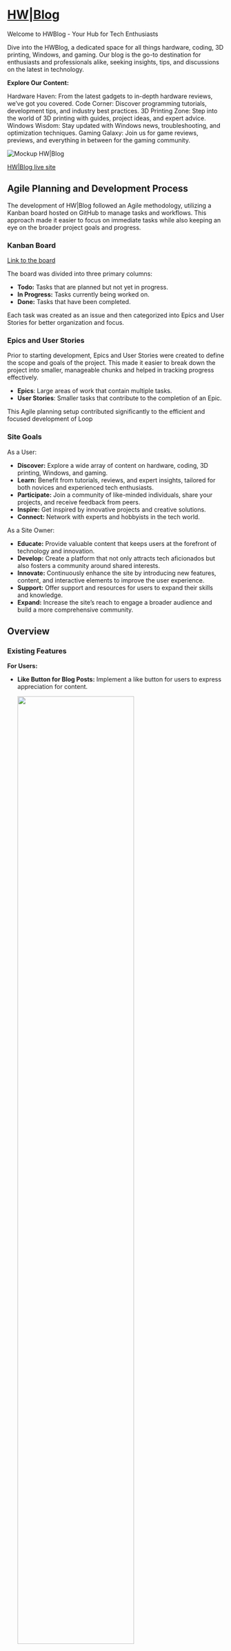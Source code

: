 # [HW|Blog](https://ci-pp4-hwblog-402679d73bbc.herokuapp.com/)

Welcome to HWBlog - Your Hub for Tech Enthusiasts

Dive into the HWBlog, a dedicated space for all things hardware, coding, 3D printing, Windows, and gaming. Our blog is the go-to destination for enthusiasts and professionals alike, seeking insights, tips, and discussions on the latest in technology.

**Explore Our Content:**

Hardware Haven: From the latest gadgets to in-depth hardware reviews, we’ve got you covered.
Code Corner: Discover programming tutorials, development tips, and industry best practices.
3D Printing Zone: Step into the world of 3D printing with guides, project ideas, and expert advice.
Windows Wisdom: Stay updated with Windows news, troubleshooting, and optimization techniques.
Gaming Galaxy: Join us for game reviews, previews, and everything in between for the gaming community.

![Mockup HW|Blog](docs/readme_images/Mockup_HWBlog.png)

[HW|Blog live site](https://ci-pp4-hwblog-402679d73bbc.herokuapp.com/)

## Agile Planning and Development Process
The development of HW|Blog followed an Agile methodology, utilizing a Kanban board hosted on GitHub to manage tasks and workflows. This approach made it easier to focus on immediate tasks while also keeping an eye on the broader project goals and progress.

### Kanban Board

[Link to the board](https://github.com/users/GKopanidis/projects/5)

The board was divided into three primary columns:

- **Todo:** Tasks that are planned but not yet in progress.
- **In Progress:** Tasks currently being worked on.
- **Done:** Tasks that have been completed.

Each task was created as an issue and then categorized into Epics and User Stories for better organization and focus.

### Epics and User Stories

Prior to starting development, Epics and User Stories were created to define the scope and goals of the project. This made it easier to break down the project into smaller, manageable chunks and helped in tracking progress effectively.

- **Epics**: Large areas of work that contain multiple tasks.
- **User Stories**: Smaller tasks that contribute to the completion of an Epic.

This Agile planning setup contributed significantly to the efficient and focused development of Loop

### Site Goals

As a User:

- **Discover:** Explore a wide array of content on hardware, coding, 3D printing, Windows, and gaming.
- **Learn:** Benefit from tutorials, reviews, and expert insights, tailored for both novices and experienced tech enthusiasts.
- **Participate:** Join a community of like-minded individuals, share your projects, and receive feedback from peers.
- **Inspire:** Get inspired by innovative projects and creative solutions.
- **Connect:** Network with experts and hobbyists in the tech world.

As a Site Owner:

- **Educate:** Provide valuable content that keeps users at the forefront of technology and innovation.
- **Develop:** Create a platform that not only attracts tech aficionados but also fosters a community around shared interests.
- **Innovate:** Continuously enhance the site by introducing new features, content, and interactive elements to improve the user experience.
- **Support:** Offer support and resources for users to expand their skills and knowledge.
- **Expand:** Increase the site’s reach to engage a broader audience and build a more comprehensive community.

## Overview

### Existing Features

**For Users:**

- **Like Button for Blog Posts:** Implement a like button for users to express appreciation for content.

    <img src="docs/readme_images/like_button.png" width="75%" height="75%">

- **Comment on a Post:** Allow users to comment on posts to engage with content and community.

    <img src="docs/readme_images/comment_post.png" width="75%" height="75%">

- **Account Registration:** Enable users to register for an account to access personalized features.

    <img src="docs/readme_images/register.png" width="75%" height="75%">

- **View Comments:** Users can view comments on posts to read community discussions.

    <img src="docs/readme_images/view_comments.png" width="75%" height="75%">

- **Open a Post:** Provide users the ability to open and read a post in full detail.

- **Explore Paginated Post List:** Allow users to explore posts in a paginated format for better navigation.

    <img src="docs/readme_images/pagination.png" width="75%" height="75%">

- **Add Post to Favorites:** Users can add posts to a favorites list for easy access later.

    <img src="docs/readme_images/favorite_button.png" width="75%" height="75%">

- **Profile Customization:** Once logged in, users can view and customize their profile, including uploading a picture, changing their username, email, and adding an "About Me" text.

    <img src="docs/readme_images/show_profile.png" width="75%" height="75%">

    <img src="docs/readme_images/edit_profile.png" width="75%" height="75%">

- **Category Viewing and Filtering:** Users can view categories and filter posts by category or view all posts collectively.

    <img src="docs/readme_images/categories.png" width="75%" height="75%">

- **Submit Request for Collaborations:** Enable a feature for submitting collaboration requests.

    <img src="docs/readme_images/submit_request_collab.png" width="75%" height="75%">

- **Make the About Page Accessible to Users:** Ensure users can easily access and read the About page.

    <img src="docs/readme_images/about_page.png" width="75%" height="75%">

- **404 Page Visibility:** Users should encounter a user-friendly 404 page when navigating to a nonexistent link, guiding them back to the active parts of the site.

    <img src="docs/readme_images/404.png" width="75%" height="75%">

**For Site Owners:**

- **Store Collaboration Requests:** Safely store submitted collaboration requests for later review.

    <img src="docs/readme_images/admin_collab_req.png" width="75%" height="75%">

- **Mark Collaborations as Read:** Ability to mark collaborations requests as read to manage incoming queries.

    <img src="docs/readme_images/collab_mark_read.png" width="75%" height="75%">

- **Create an About Page:** Develop an About page to share the mission, vision, and team behind the site.

    <img src="docs/readme_images/create_about_page.png" width="75%" height="75%">

- **Review and Approve Comments:** Implement a system for reviewing and approving user comments to maintain a positive community environment. You can also approve comments as an superuser or staff member inside the post.

  Admin panel:

    <img src="docs/readme_images/rev_and_appr_comment_1.png" width="75%" height="75%">
    <img src="docs/readme_images/rev_and_appr_comment_2.png" width="75%" height="75%">

  Frontend:

    <img src="docs/readme_images/rev_and_appr_comment_3.png" width="75%" height="75%">

- **Create Drafts:** Allow the creation of content drafts for future publication.

    <img src="docs/readme_images/post_draft.png" width="75%" height="75%">

- **Manage Posts:** Provide tools to manage (edit, update, delete) existing blog posts.

    <img src="docs/readme_images/manage_posts_1.png" width="75%" height="75%">


- **Modify or Delete a Post:** Enable the ability to modify or delete posts as needed.

    <img src="docs/readme_images/manage_posts_2.png" width="75%" height="75%">

- **Create Categories:** Develop a system for creating and managing post categories to organize content efficiently.

    <img src="docs/readme_images/create_cat.png" width="75%" height="75%">

### Features Planned

- **User-Generated Content:** Enable users to create and submit their own content, which will be published upon approval by administrators.

- **Social Media Login:** Implement functionality for users to authenticate and login using their social media accounts, enhancing convenience and accessibility.

- **Newsletter Integration:** Integrate a newsletter feature to allow users to subscribe and receive regular updates, fostering engagement and communication.

## Design

### Wireframes

### ERD
- Entity relationship diagram was created using [DBVisualizer](https://www.dbvis.com/) and shows the schemas for each of the models and how they are related.

    <img src="docs/readme_images/ERD.png" width="75%" height="75%">

## Technolgies

- HTML
  - The structure of the Website was developed using HTML as the main language.
- CSS
  - The Website was styled using custom CSS in an external file.
- JavaScript
  - JavaScript was used to make the custom slider on the menu page change and the bootstrap date picker.
- Python
  - Python was the main programming language used for the application using the Django Framework.
- Visual Studio Code
  - The website was developed using Visual Studio Code IDE
- GitHub
  - Source code is hosted on GitHub
- Git
  - Used to commit and push code during the development of the Website
- Font Awesome
  - This was used for various icons throughout the site
- Favicon.io
  - favicon files were created at https://favicon.io/favicon-converter/
- balsamiq
  - wireframes were created using balsamiq from https://balsamiq.com/wireframes/desktop/#


**Python Modules Used**

- Django Class based views (ListView, UpdateView, DeleteView, CreateView) - Used for the classes to create, read, update and delete
- messages - Used to pass messages to the toasts to display feedback to the user upon actions

**External Python Modules**

- **asgiref==3.7.2:** ASGI (Asynchronous Server Gateway Interface) utilities for Python asynchronous web apps and servers.
- **cloudinary==1.36.0:** A client library for integrating Cloudinary services, enabling easy image and video management in the cloud.
- **crispy-bootstrap5==0.7:** Integrates Django forms with Bootstrap 5, providing a way to render form fields in a Bootstrap style easily.
- **dj-database-url==0.5.0:** Utility to help configure Django database settings using a URL, supporting different database engines.
- **dj3-cloudinary-storage==0.0.6:** Django 3 storage backend for Cloudinary, allowing easy file uploads to Cloudinary's cloud service.
- **Django==4.2.9:** A high-level Python Web framework that encourages rapid development and clean, pragmatic design.
- **django-allauth==0.57.0:** Authentication app for Django, providing a set of features such as social account authentication.
- **django-crispy-forms==2.1:** Django app that lets you easily build, customize, and reuse forms using your favorite CSS framework.
- **django-summernote==0.8.20.0:** Django app that integrates the Summernote WYSIWYG editor, allowing for rich text editing in forms.
- **gunicorn==20.1.0:** A Python WSGI HTTP Server for UNIX, designed to serve Python web applications from a web server.
- **oauthlib==3.2.2:** A generic, spec-compliant library to implement OAuth1 and OAuth2 providers and clients in Python.
- **psycopg2==2.9.9:** PostgreSQL database adapter for Python, providing access to PostgreSQL from Python code.
- **PyJWT==2.8.0:** A Python library to encode and decode JSON Web Tokens (JWT), used in authentication protocols.
- **python3-openid==3.2.0:** A Python 3 library for OpenID support, facilitating the implementation of OpenID authentication.
- **requests-oauthlib==1.3.1:** Provides OAuthlib authentication support for Requests, simplifying OAuth1 and OAuth2 client integration.
- **sqlparse==0.4.4:** A non-validating SQL parser for Python, useful for formatting SQL queries or extracting information from them.
- **urllib3==1.26.18:** A powerful HTTP client for Python, with features for thread safety, connection pooling, client-side SSL/TLS, and more.
- **whitenoise==5.3.0:** Simplifies static file serving for Python web apps, with integration for Django, Flask, and other WSGI apps.


## Deployment

### Version Control

The site was created using the Visual Studio Code editor and pushed to github to the remote repository ‘ci-pp4-hwblog’.

The following git commands were used throughout development to push code to the remote repo:

```git add <file>``` - This command was used to add the file(s) to the staging area before they are committed.

```git commit -m “commit message”``` - This command was used to commit changes to the local repository queue ready for the final step.

```git push``` - This command was used to push all committed code to the remote repository on github.

### Heroku Deployment

The site was deployed to Heroku. The steps to deploy are as follows:

- Navigate to heroku and create an account
- Click the new button in the top right corner
- Select create new app
- Enter app name
- Select region and click create app
- Click the resources tab and search for Heroku Postgres
- Select hobby dev and continue
- Go to the settings tab and then click reveal config vars
- Add the following config vars:
  - SECRET_KEY: (Your secret key)
  - DATABASE_URL: (This should already exist with add on of postgres)
  - CLOUNDINARY_URL: (cloudinary api url)
- Click the deploy tab
- Scroll down to Connect to GitHub and sign in / authorize when prompted
- In the search box, find the repository you want to deploy and click connect
- Scroll down to Manual deploy and choose the main branch
- Click deploy

The app should now be deployed.

The live link can be found here: [Live Site](https://ci-pp4-hwblog-402679d73bbc.herokuapp.com/)


### Creating a Database

- Log into ElephantSQL.com and access your dashboard.
- Click "Create New Instance".
- Set up a plan, name it, and select the closest data center.
- Click "Review" and "Create instance".
- Return to the ElephantSQL dashboard and copy the database URL.


### The env.py File
- Create an env.py file and ensure it's in .gitignore.
- Add DATABASE_URL and SECRET_KEY to env.py.
- If using Cloudinary, add CLOUDINARY_URL to env.py.

### Run Locally

Navigate to the GitHub Repository you want to clone to use locally:

- Click on the code drop down button
- Click on HTTPS
- Copy the repository link to the clipboard
- Open your IDE of choice (git must be installed for the next steps)
- Type git clone copied-git-url into the IDE terminal

The project will now have been cloned on your local machine for use.

### Fork Project

Most commonly, forks are used to either propose changes to someone else's project or to use someone else's project as a starting point for your own idea.

- Navigate to the GitHub Repository you want to fork.

- On the top right of the page under the header, click the fork button.

- This will create a duplicate of the full project in your GitHub Repository.

## Credits

[Django Blog](https://github.com/GKopanidis/ci-pp4-wt-django-blog "Django Blog")
  - A valuable resource utilized in the educational journey, serving as a reference point for project deployment.

[Mastering Mixins in Django](https://medium.com/@bobbykboseoffice/mastering-mixins-in-django-acda05b34dd6#:~:text=In%20Django%2C%20mixins%20are%20used,other%20classes%20by%20using%20inheritance. "Mastering Mixins in Django")
  - Explains the effective utilization of mixins in Django, enhancing code modularity and reusability through inheritance.

[Stack Overflow](https://stackoverflow.com/)
  - A vital knowledge repository pivotal in the development and troubleshooting phases of the project.

[Django Project Docs DB Model](https://docs.djangoproject.com/en/4.2/topics/db/models/) \
  - Provides comprehensive guidance on constructing database models in Django, facilitating efficient data management.

[Django AllAuth Docs](https://django-allauth.readthedocs.io/en/latest/) \
  - Offers detailed insights into the functionality of Django AllAuth, a versatile authentication solution for Django projects.

[Bootstrap Documentation](https://getbootstrap.com/docs/5.3/getting-started/introduction/) \
  - An indispensable resource for simplifying front-end development with Bootstrap's extensive documentation and component library.

[Gareth McGirr](https://github.com/Gareth-McGirr) \
  - Acknowledged for providing invaluable guidance throughout the project's development process.

## Media

**Images**
   - AI image generator

### Acknowledgments

- Thank you to my mentor [Gareth-McGirr](https://github.com/Gareth-McGirr) who provided me with lots of pointers on resources to help on my 4th project!
